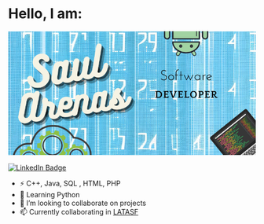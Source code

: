 <div>
  <h1 aling="center"> Hello, I am: </h1>
</div>
<div aling="center">
        <img src="/Saul.png" alt="Presentation">
    </div>
    
[![LinkedIn Badge](https://img.shields.io/badge/LinkedIn-Profile-informational?style=flat&logo=linkedin&logoColor=white&color=0D76A8)](https://www.linkedin.com/in/sa%C3%BAl-arenas-53a873141/)
- ⚡ C++, Java, SQL , HTML, PHP
- 🌱 Learning Python
- 👯 I’m looking to collaborate on projects
- 📫 Currently collaborating in <a href="https://latasf.org/">LATASF</a>

<!--
**Saul2800/Saul2800** is a ✨ _special_ ✨ repository because its `README.md` (this file) appears on your GitHub profile.

Here are some ideas to get you started:

- 🔭 I’m currently working on ...![Saul](https://github.com/Saul2800/Saul2800/assets/66098893/db341484-0942-4c3d-92ea-4f3bd342c5a0)

- 🤔 I’m looking for help with ...
- 💬 Ask me about ...
- 📫 How to reach me: ...
- 😄 Pronouns: ...
- ⚡ Fun fact: ...
-->

